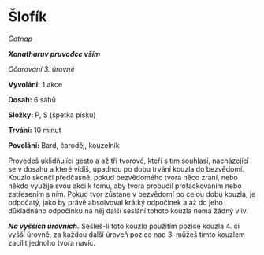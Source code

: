 # Šlofík

*Catnap*

***Xanatharuv pruvodce vším***

 *Očarování 3. úrovně* 
 

**Vyvolání:** 1 akce

**Dosah:** 6 sáhů

**Složky:** P, S (špetka písku)

**Trvání:** 10 minut

**Povolání:** Bard, čaroděj, kouzelník
 
Provedeš uklidňující gesto a až tři tvorové, kteří s tím souhlasí, nacházející se v dosahu a které vidíš, upadnou po dobu trvání kouzla do bezvědomí. Kouzlo skončí předčasně, pokud bezvědomého tvora něco zraní, nebo někdo využije svou akci k tomu, aby tvora probudil profackováním nebo zatřesením s ním. Pokud tvor zůstane v bezvědomí po celou dobu kouzla, je odpočatý, jako by právě absolvoval krátký odpočinek a až do jeho důkladného odpočinku na něj další seslání tohoto kouzla nemá žádný vliv.

***Na vyšších úrovních.*** Sešleš-li toto kouzlo použitím pozice kouzla 4. či vyšší úrovně, za každou další úroveň pozice nad 3. můžeš tímto kouzlem zacílit jednoho tvora navíc.